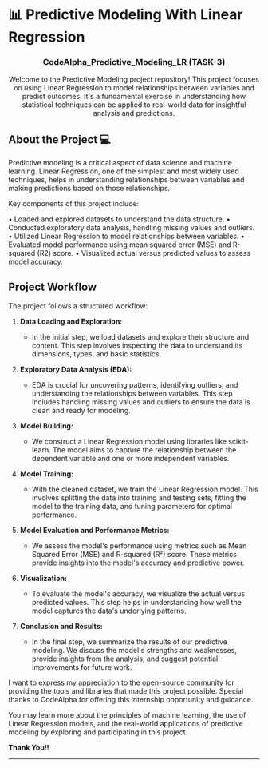# 📊 Predictive Modeling With Linear Regression

<h3 align="center">CodeAlpha_Predictive_Modeling_LR (TASK-3)</h3>

<p align="center">Welcome to the Predictive Modeling project repository! This project focuses on using Linear Regression to model relationships between variables and predict outcomes. It's a fundamental exercise in understanding how statistical techniques can be applied to real-world data for insightful analysis and predictions.</p>

<!-- About the project -->
## About the Project 💻

Predictive modeling is a critical aspect of data science and machine learning. Linear Regression, one of the simplest and most widely used techniques, helps in understanding relationships between variables and making predictions based on those relationships.

Key components of this project include:

• Loaded and explored datasets to understand the data structure.
• Conducted exploratory data analysis, handling missing values and outliers.
• Utilized Linear Regression to model relationships between variables.
• Evaluated model performance using mean squared error (MSE) and R-squared (R2) score.
• Visualized actual versus predicted values to assess model accuracy. 

## Project Workflow 

The project follows a structured workflow:

1. **Data Loading and Exploration:** 
    - In the initial step, we load datasets and explore their structure and content. This step involves inspecting the data to understand its dimensions, types, and basic statistics.

2. **Exploratory Data Analysis (EDA):** 
    - EDA is crucial for uncovering patterns, identifying outliers, and understanding the relationships between variables. This step includes handling missing values and outliers to ensure the data is clean and ready for modeling.

3. **Model Building:** 
    - We construct a Linear Regression model using libraries like scikit-learn. The model aims to capture the relationship between the dependent variable and one or more independent variables.

4. **Model Training:** 
    - With the cleaned dataset, we train the Linear Regression model. This involves splitting the data into training and testing sets, fitting the model to the training data, and tuning parameters for optimal performance.

5. **Model Evaluation and Performance Metrics:** 
    - We assess the model's performance using metrics such as Mean Squared Error (MSE) and R-squared (R²) score. These metrics provide insights into the model's accuracy and predictive power.

6. **Visualization:** 
    - To evaluate the model's accuracy, we visualize the actual versus predicted values. This step helps in understanding how well the model captures the data's underlying patterns.

7. **Conclusion and Results:** 
    - In the final step, we summarize the results of our predictive modeling. We discuss the model's strengths and weaknesses, provide insights from the analysis, and suggest potential improvements for future work.

I want to express my appreciation to the open-source community for providing the tools and libraries that made this project possible. Special thanks to CodeAlpha for offering this internship opportunity and guidance.

You may learn more about the principles of machine learning, the use of Linear Regression models, and the real-world applications of predictive modeling by exploring and participating in this project.

**Thank You!!**

<hr/>